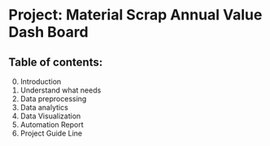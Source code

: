 # Project: Material Scrap Annual Value Dash Board

## Table of contents:
0. Introduction
1. Understand what needs
2. Data preprocessing
3. Data analytics
4. Data Visualization
5. Automation Report
6. Project Guide Line

